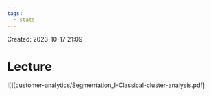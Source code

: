 ```yaml
---
tags:
  - stats
---
```

Created: 2023-10-17 21:09
# Lecture

![][customer-analytics/Segmentation_I-Classical-cluster-analysis.pdf]